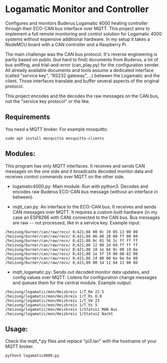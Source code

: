 # Logamatic Monitor and Controller

Configures and monitors Buderus Logamatic 4000 heating controller through their ECO-CAN bus interface over MQTT.
This project aims to implement a full remote monitoring and control solution for Logamatic 4000 systems without expensive additional hardware. 
In my setup it takes a NodeMCU board with a CAN controller and a Raspberry Pi.

The main challenge was the CAN bus protocol. 
It's reverse engineering is partly based on public (but hard to find) documents from Buderus, a lot of bus sniffing, and trial-and-error (can_play.py) for the configuration sender.
All already available documents and tools assume a dedicated interface (called "service key", "RS232 gateway", ..)  between the Logamatic and the client. 
Those interfaces translate and buffer several aspects of the original protocol.

This project encodes and the decodes the raw messages on the CAN bus, not the "service key protocol" or the like.

## Requirements

You need a MQTT broker. For example mosquitto:

`sudo apt install mosquitto mosquitto-clients`



## Modules:

This program has only MQTT interfaces. 
It receives and sends CAN messages on the one side and it broadcasts decoded monitor data and receives control commands over MQTT on the other side.

- logamatic4000.py: Main module: Run with python3. Decodes and encodes raw Buderus ECO-CAN bus message (without an interface in between).

- mqtt_can.py: An interface to the ECO-CAN bus. It receives and sends CAN messages over MQTT. 
It requires a custom built hardware (in my case an ESP8266 with CAN) connected to the CAN bus. Bus messages are raw -- not processed, like in a service key.
Example input:
```
/heizung/burner/can/raw/recv/ 0;421;88 00 0c 19 05 13 00 00 
/heizung/burner/can/raw/recv/ 0;421;88 06 00 20 00 ff 00 00 
/heizung/burner/can/raw/recv/ 0;421;88 0c 01 56 3c ff ff ff 
/heizung/burner/can/raw/recv/ 0;421;88 12 00 2d 69 ff ff ff 
/heizung/burner/can/raw/recv/ 0;421;88 18 1e 64 9c 00 19 6e 
/heizung/burner/can/raw/recv/ 0;421;88 1e 5f 19 00 00 82 00 
/heizung/burner/can/raw/recv/ 0;421;88 24 00 00 6e 6e 6e 00 
/heizung/burner/can/raw/recv/ 0;421;89 00 14 11 04 11 00 00 
```

- mqtt_logamatic.py: Sends out decoded monitor data updates, and config values over MQTT.
Listens for configuration change messages and queues them for the central module.
Example output:
```
/heizung/logamatic/mon/Heizkreis 1/T_Rm 22.5
/heizung/logamatic/mon/Heizkreis 1/T_Rs 0.0
/heizung/logamatic/mon/Heizkreis 1/T_Vm 23
/heizung/logamatic/mon/Heizkreis 1/T_Vs 5
/heizung/logamatic/mon/Heizkreis 1/Status1 MAN Aus
/heizung/logamatic/mon/Heizkreis 1/Status2 Nacht
```

## Usage:
Check the mqtt_*.py files and replace "pi3.lan" with the hostname of your MQTT broker.
```
python3 logamatic4000.py
```

